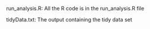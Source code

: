 
run_analysis.R: All the R code is in the run_analysis.R file

tidyData.txt: The output containing the tidy data set